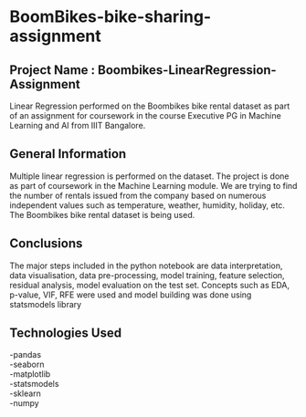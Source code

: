 # BoomBikes-bike-sharing-assignment

## Project Name : Boombikes-LinearRegression-Assignment
Linear Regression performed on the Boombikes bike rental dataset as part of an assignment for coursework in the course Executive PG in Machine Learning and AI from IIIT Bangalore.


## General Information
Multiple linear regression is performed on the dataset.
The project is done as part of coursework in the Machine Learning module.
We are trying to find the number of rentals issued from the company based on numerous independent values such as temperature, weather, humidity, holiday, etc.
The Boombikes bike rental dataset is being used.

## Conclusions
The major steps included in the python notebook are data interpretation, data visualisation, data pre-processing, model training, feature selection, residual analysis, model evaluation on the test set.
Concepts such as EDA, p-value, VIF, RFE were used and model building was done using statsmodels library


 ## Technologies Used
-pandas  
-seaborn  
-matplotlib  
-statsmodels  
-sklearn  
-numpy  
